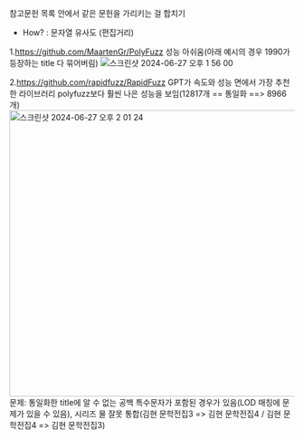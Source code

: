 참고문헌 목록 안에서 같은 문헌을 가리키는 걸 합치기

- How?
: 문자열 유사도 (편집거리)

1.https://github.com/MaartenGr/PolyFuzz
성능 아쉬움(아래 예시의 경우 1990가 등장하는 title 다 묶어버림)
![스크린샷 2024-06-27 오후 1 56 00](https://github.com/WooYoungSeok/Reference-Auto-Detection/assets/138356414/9b6a1e96-6dc1-4af9-b7cb-bddea92891f6)

2.https://github.com/rapidfuzz/RapidFuzz
GPT가 속도와 성능 면에서 가장 추천한 라이브러리
polyfuzz보다 훨씬 나은 성능을 보임(12817개 ==  통일화  ==> 8966개)
<img width="506" alt="스크린샷 2024-06-27 오후 2 01 24" src="https://github.com/WooYoungSeok/Reference-Auto-Detection/assets/138356414/ac4eacc7-7d46-41ec-845d-20aa90c03221">
문제: 통일화한 title에 알 수 없는 공백 특수문자가 포함된 경우가 있음(LOD 매칭에 문제가 있을 수 있음), 시리즈 물 잘못 통합(김현 문학전집3 => 김현 문학전집4 / 김현 문학전집4 => 김현 문학전집3)
